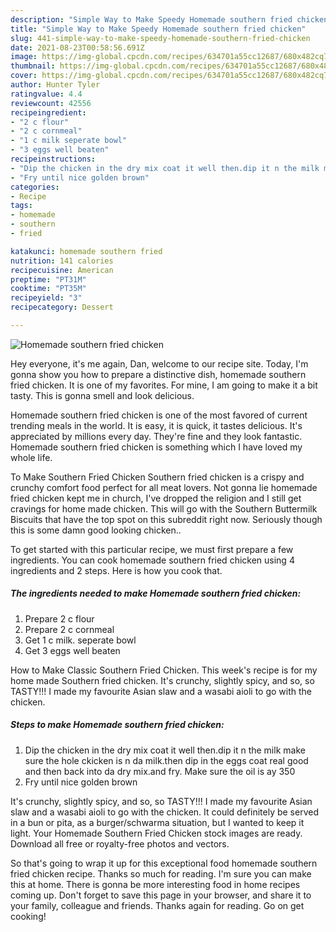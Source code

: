 ```yaml
---
description: "Simple Way to Make Speedy Homemade southern fried chicken"
title: "Simple Way to Make Speedy Homemade southern fried chicken"
slug: 441-simple-way-to-make-speedy-homemade-southern-fried-chicken
date: 2021-08-23T00:58:56.691Z
image: https://img-global.cpcdn.com/recipes/634701a55cc12687/680x482cq70/homemade-southern-fried-chicken-recipe-main-photo.jpg
thumbnail: https://img-global.cpcdn.com/recipes/634701a55cc12687/680x482cq70/homemade-southern-fried-chicken-recipe-main-photo.jpg
cover: https://img-global.cpcdn.com/recipes/634701a55cc12687/680x482cq70/homemade-southern-fried-chicken-recipe-main-photo.jpg
author: Hunter Tyler
ratingvalue: 4.4
reviewcount: 42556
recipeingredient:
- "2 c flour"
- "2 c cornmeal"
- "1 c milk seperate bowl"
- "3 eggs well beaten"
recipeinstructions:
- "Dip the chicken in the dry mix coat it well then.dip it n the milk make sure the hole ckicken is n da milk.then dip in the eggs coat real good and then back into da dry mix.and fry. Make sure the oil is ay 350"
- "Fry until nice golden brown"
categories:
- Recipe
tags:
- homemade
- southern
- fried

katakunci: homemade southern fried 
nutrition: 141 calories
recipecuisine: American
preptime: "PT31M"
cooktime: "PT35M"
recipeyield: "3"
recipecategory: Dessert

---
```



![Homemade southern fried chicken](https://img-global.cpcdn.com/recipes/634701a55cc12687/680x482cq70/homemade-southern-fried-chicken-recipe-main-photo.jpg)

Hey everyone, it's me again, Dan, welcome to our recipe site. Today, I'm gonna show you how to prepare a distinctive dish, homemade southern fried chicken. It is one of my favorites. For mine, I am going to make it a bit tasty. This is gonna smell and look delicious.

Homemade southern fried chicken is one of the most favored of current trending meals in the world. It is easy, it is quick, it tastes delicious. It's appreciated by millions every day. They're fine and they look fantastic. Homemade southern fried chicken is something which I have loved my whole life.

To Make Southern Fried Chicken Southern fried chicken is a crispy and crunchy comfort food perfect for all meat lovers. Not gonna lie homemade fried chicken kept me in church, I&#39;ve dropped the religion and I still get cravings for home made chicken. This will go with the Southern Buttermilk Biscuits that have the top spot on this subreddit right now. Seriously though this is some damn good looking chicken..


To get started with this particular recipe, we must first prepare a few ingredients. You can cook homemade southern fried chicken using 4 ingredients and 2 steps. Here is how you cook that.

<!--inarticleads1-->

##### The ingredients needed to make Homemade southern fried chicken:

1. Prepare 2 c flour
1. Prepare 2 c cornmeal
1. Get 1 c milk. seperate bowl
1. Get 3 eggs well beaten


How to Make Classic Southern Fried Chicken. This week&#39;s recipe is for my home made Southern fried chicken. It&#39;s crunchy, slightly spicy, and so, so TASTY!!! I made my favourite Asian slaw and a wasabi aioli to go with the chicken. 

<!--inarticleads2-->

##### Steps to make Homemade southern fried chicken:

1. Dip the chicken in the dry mix coat it well then.dip it n the milk make sure the hole ckicken is n da milk.then dip in the eggs coat real good and then back into da dry mix.and fry. Make sure the oil is ay 350
1. Fry until nice golden brown


It&#39;s crunchy, slightly spicy, and so, so TASTY!!! I made my favourite Asian slaw and a wasabi aioli to go with the chicken. It could definitely be served in a bun or pita, as a burger/schwarma situation, but I wanted to keep it light. Your Homemade Southern Fried Chicken stock images are ready. Download all free or royalty-free photos and vectors. 

So that's going to wrap it up for this exceptional food homemade southern fried chicken recipe. Thanks so much for reading. I'm sure you can make this at home. There is gonna be more interesting food in home recipes coming up. Don't forget to save this page in your browser, and share it to your family, colleague and friends. Thanks again for reading. Go on get cooking!
